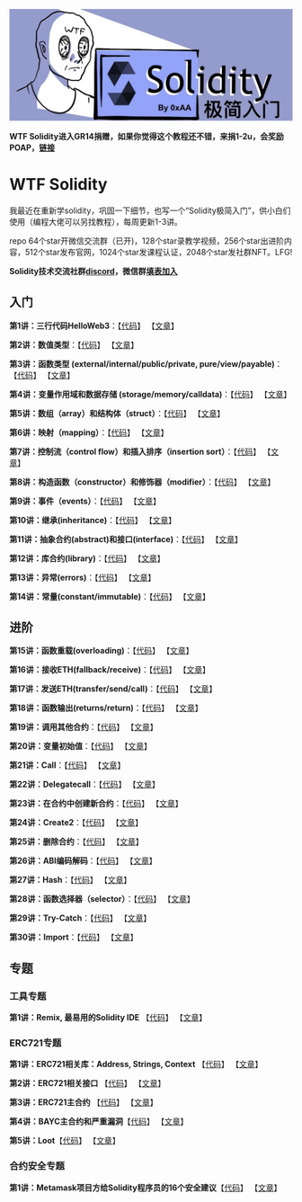 ![](./img/logo2.jpeg)

**WTF Solidity进入GR14捐赠，如果你觉得这个教程还不错，来捐1-2u，会奖励POAP，[链接](https://gitcoin.co/grants/6090/wtf-solidity)**

# WTF Solidity
我最近在重新学solidity，巩固一下细节，也写一个“Solidity极简入门”，供小白们使用（编程大佬可以另找教程），每周更新1-3讲。

repo 64个star开微信交流群（已开)，128个star录教学视频，256个star出进阶内容，512个star发布官网，1024个star发课程认证，2048个star发社群NFT。LFG!

**Solidity技术交流社群[discord](https://discord.gg/5akcruXrsk)，微信群[填表加入](https://docs.google.com/forms/d/e/1FAIpQLSe4KGT8Sh6sJ7hedQRuIYirOoZK_85miz3dw7vA1-YjodgJ-A/viewform)**

## 入门
**第1讲：三行代码HelloWeb3**：【[代码](https://github.com/AmazingAng/WTFSolidity/blob/main/01_HelloWeb3)】 【[文章](https://mirror.xyz/ninjak.eth/WfM30QbSWB2_-9t98g05unTmb_2ZXucOAZMPDa7MX48)】

**第2讲：数值类型**：【[代码](https://github.com/AmazingAng/WTFSolidity/blob/main/02_ValueTypes)】 【[文章](https://mirror.xyz/ninjak.eth/XHZVpWe8_sHBHgg6kkrNH2nAWYmQgoB7fKW8hoXnoyI)】

**第3讲：函数类型 (external/internal/public/private, pure/view/payable)**：【[代码](https://github.com/AmazingAng/WTFSolidity/blob/main/03_Function)】 【[文章](https://mirror.xyz/ninjak.eth/FWI887JBea4VpNiMlJ2ICyJ5aWUREReGo9Bz0X8iEVc)】

**第4讲：变量作用域和数据存储 (storage/memory/calldata)**：【[代码](https://github.com/AmazingAng/WTFSolidity/blob/main/04_DataStorage)】 【[文章](https://mirror.xyz/ninjak.eth/w5zJWGwElN2ei4tgtuJbTTpKwrGhb-igPY7wTVKRCgY)】

**第5讲：数组（array）和结构体（struct）**：【[代码](https://github.com/AmazingAng/WTFSolidity/blob/main/05_ArrayAndStruct)】 【[文章](https://mirror.xyz/ninjak.eth/zNxhHPjK8kjx_bSaauDUcEr9rX3hroalEzvYDatshvw)】

**第6讲：映射（mapping）**：【[代码](https://github.com/AmazingAng/WTFSolidity/blob/main/06_Mapping)】 【[文章](https://mirror.xyz/ninjak.eth/iHYV1C-KUBn8JoJRirhgMmcSNgmpaL4cv4trdOoZJB0)】

**第7讲：控制流（control flow）和插入排序（insertion sort）**：【[代码](https://github.com/AmazingAng/WTFSolidity/blob/main/07_InsertionSort)】 【[文章](https://mirror.xyz/ninjak.eth/8Q0vr-dyHfiIXS9KnivaQDxpM9cIQTNWoC68TNvCZ9c)】

**第8讲：构造函数（constructor）和修饰器（modifier）**：【[代码](https://github.com/AmazingAng/WTFSolidity/blob/main/08_Modifier)】 【[文章](https://mirror.xyz/ninjak.eth/X8HHTaD8hqkfshhugHHp7ho3EaLjuviya_g1l3MsF_U)】

**第9讲：事件（events）**：【[代码](https://github.com/AmazingAng/WTFSolidity/blob/main/09_Event)】 【[文章](https://mirror.xyz/ninjak.eth/nGSCuFbPHMo8mL1ErZMUwOZG_OUECzIWEsGhX0a5eOw)】

**第10讲：继承(inheritance)**：【[代码](https://github.com/AmazingAng/WTFSolidity/blob/main/10_Inheritance)】 【[文章](https://mirror.xyz/ninjak.eth/HTCOqhsxTXs42NNv3wfzNRQMN6qGHGYY9iaTJhhKBb4)】

**第11讲：抽象合约(abstract)和接口(interface)**：【[代码](https://github.com/AmazingAng/WTFSolidity/blob/main/11_Interface)】 【[文章](https://mirror.xyz/ninjak.eth/KKnoJJfHG69Pg3GQda_B454z_nJ1tesyBd4uOvh1WNM)】

**第12讲：库合约(library)**：【[代码](https://github.com/AmazingAng/WTFSolidity/blob/main/12_Library)】 【[文章](https://mirror.xyz/ninjak.eth/5nhKjOI40nCT0nCk6iO2TXry3xi09F1Ts4e5lMBlZ1w)】

**第13讲：异常(errors)**：【[代码](https://github.com/AmazingAng/WTFSolidity/blob/main/13_Errors)】 【[文章](https://mirror.xyz/ninjak.eth/XhhLu7PV1cAhOp9_m-dk9OoTj7offC7DkYYgsV3e31I)】

**第14讲：常量(constant/immutable)**：【[代码](https://github.com/AmazingAng/WTFSolidity/blob/main/14_Constant)】 【[文章](https://mirror.xyz/ninjak.eth/p9xMZTxCBLSKBqqP2dlyxHceev1V7Blmo5Wf-OY3R48)】

## 进阶

**第15讲：函数重载(overloading)**：【[代码](https://github.com/AmazingAng/WTFSolidity/blob/main/15_Overloading)】 【[文章](https://mirror.xyz/ninjak.eth/ADt6g13gwqt42-9_nBxMunSkVHeft6-yb1mp0XH-4f8)】

**第16讲：接收ETH(fallback/receive)**：【[代码](https://github.com/AmazingAng/WTFSolidity/blob/main/16_Fallback)】 【[文章](https://mirror.xyz/ninjak.eth/EroVZqHW1lfJFai3umiu4tb9r1ZbDVPOYC-puaZklAw)】

**第17讲：发送ETH(transfer/send/call)**：【[代码](https://github.com/AmazingAng/WTFSolidity/tree/main/17_SendETH)】 【[文章](https://mirror.xyz/ninjak.eth/NTNHraVAn2OWUKXpr0byphlxl8ytj7fRUAaOaLYfEtA)】

**第18讲：函数输出(returns/return)**：【[代码](https://github.com/AmazingAng/WTFSolidity/tree/main/18_Return)】 【[文章](https://mirror.xyz/ninjak.eth/FIGf9tF7wiBlLnQGXfEjVkJ0efzKBNltJS1fRxPKYTk)】

**第19讲：调用其他合约**：【[代码](https://github.com/AmazingAng/WTFSolidity/tree/main/19_CallContract)】 【[文章](https://mirror.xyz/ninjak.eth/fI48BkuT7wWzRaVKkn1VWxnfLpkUEvIZIJcO5iOIzbk)】

**第20讲：变量初始值**：【[代码](https://github.com/AmazingAng/WTFSolidity/tree/main/20_InitialValue)】 【[文章](https://mirror.xyz/ninjak.eth/WoWQ8s66meku9zPFsHGsXs4m7T6PauZPmfSak76qDkI)】

**第21讲：Call**：【[代码](https://github.com/AmazingAng/WTFSolidity/tree/main/21_Call)】 【[文章](https://mirror.xyz/ninjak.eth/vMJ0AHl3b_A5Lyey5lLdFhzkGT9wJ-D6vJpZpH0vlls)】

**第22讲：Delegatecall**：【[代码](https://github.com/AmazingAng/WTFSolidity/tree/main/22_Delegatecall)】 【[文章](https://mirror.xyz/ninjak.eth/hW9iLCOUUqsRCCZbzGS3x5m0wXfJBhlYQWLq93rplcU)】

**第23讲：在合约中创建新合约**：【[代码](https://github.com/AmazingAng/WTFSolidity/tree/main/23_Create)】 【[文章](https://mirror.xyz/ninjak.eth/kojopp2CgDK3ehHxXc_2fkZe87uM0O5OmsEU6y83eJs)】

**第24讲：Create2**：【[代码](https://github.com/AmazingAng/WTFSolidity/tree/main/24_Create2)】 【[文章](https://mirror.xyz/ninjak.eth/Dz7kd6-RrcNvdHnptWKzsW9AcIOSA8PoVsMsQh8nlEM)】

**第25讲：删除合约**：【[代码](https://github.com/AmazingAng/WTFSolidity/tree/main/25_DeleteContract)】 【[文章](https://mirror.xyz/ninjak.eth/080JeNq8X_HfciftWa-ed0S6Wb5YFuIb5GPVISu1gIc)】

**第26讲：ABI编码解码**：【[代码](https://github.com/AmazingAng/WTFSolidity/tree/main/26_ABIEncode)】 【[文章](https://mirror.xyz/ninjak.eth/jXJnvwkoQzvJaqVIxagxneSZim6Qxm-StuNNxLuKuw8)】

**第27讲：Hash**：【[代码](https://github.com/AmazingAng/WTFSolidity/tree/main/27_Hash)】 【[文章](https://mirror.xyz/ninjak.eth/csiRSVEpEwj7f0OOtSpm1KdGHRqD4fNogmiahHx60nE)】

**第28讲：函数选择器（selector）**：【[代码](https://github.com/AmazingAng/WTFSolidity/tree/main/28_Selector)】 【[文章](https://mirror.xyz/ninjak.eth/_Q-N_VGUV8F4QZbggR8Swv16LStBdfkeQb8qwSfoNTw)】

**第29讲：Try-Catch**：【[代码](https://github.com/AmazingAng/WTFSolidity/tree/main/29_TryCatch)】 【[文章](https://mirror.xyz/ninjak.eth/asj1-eKf6YdIoI9oMSLI3VECwqCzRHwaqIS01ALQ7qo)】

**第30讲：Import**：【[代码](https://github.com/AmazingAng/WTFSolidity/tree/main/30_Import)】 【[文章](https://mirror.xyz/ninjak.eth/f43II54h19ucfkNDarEdDFGts0lBkJCyrZ57U5Njk3A)】

## 专题
### 工具专题
**第1讲：Remix, 最易用的Solidity IDE** 【[代码](https://github.com/AmazingAng/WTFSolidity/tree/main/Tools/TOOL01_Remix)】 【[文章](https://mirror.xyz/ninjak.eth/dSYXG9zF_Vclw58Bgcvsv6HSA0SU6pmBoYLFwLAgVbU)】

### ERC721专题
**第1讲：ERC721相关库：Address, Strings, Context** 【[代码](https://github.com/AmazingAng/WTFSolidity/blob/main/ERC721)】 【[文章](https://mirror.xyz/ninjak.eth/PAsIFLAmEoMufZsXlX0NWsVF8DHpHz3OrYlooosy9Ho)】

**第2讲：ERC721相关接口** 【[代码](https://github.com/AmazingAng/WTFSolidity/blob/main/ERC721)】 【[文章](https://mirror.xyz/ninjak.eth/4mPkMgHViRjx8OM7TAI-M-2oMfRle36ULzqlpC6S7IQ)】

**第3讲：ERC721主合约** 【[代码](https://github.com/AmazingAng/WTFSolidity/blob/main/ERC721/ERC721.sol)】 【[文章](https://mirror.xyz/ninjak.eth/-evZa3S--yw9vVcXfhn9I3UiNRaqWOTLG0eZFFgbcT0)】

**第4讲：BAYC主合约和严重漏洞**【[代码](https://github.com/AmazingAng/WTFSolidity/blob/main/ERC721/BAYC.sol)】 【[文章](https://mirror.xyz/ninjak.eth/_buBOQflWtHDpLbg18Fp8zLe8AmLiPka2y-UhppK_u0)】

**第5讲：Loot**【[代码](https://github.com/AmazingAng/WTFSolidity/blob/main/ERC721/5_Loot/Loot.sol)】 【[文章](https://mirror.xyz/ninjak.eth/-Bc_vjP9EX-wg6chtUFAz0zm5v-jaIekMlOlqHJ_IhE)】

### 合约安全专题

**第1讲：Metamask项目方给Solidity程序员的16个安全建议**【[代码](https://github.com/AmazingAng/WTFSolidity/tree/main/Security/Consensys2020)】 【[文章](https://mirror.xyz/ninjak.eth/ygaDE0QQwn3lfI-AVaw0ZMqHQtWCdzo-XV450j2camc)】
